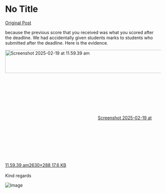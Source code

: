 # No Title

[Original Post](https://discourse.onlinedegree.iitm.ac.in/t/166816/65)

<p>because the previous score that you received was what you scored after the deadline. We had accidentally given students marks to students who submitted after the deadline. Here is the evidence.</p>
<p><div class="lightbox-wrapper"><a class="lightbox" href="https://europe1.discourse-cdn.com/flex013/uploads/iitm/original/3X/8/d/8d6b858556a8921700be50c351bf1117152d50e7.png" data-download-href="/uploads/short-url/kb3GBH7H013Id9DnueRJXzyjyZN.png?dl=1" title="Screenshot 2025-02-19 at 11.59.39 am"><img src="https://europe1.discourse-cdn.com/flex013/uploads/iitm/optimized/3X/8/d/8d6b858556a8921700be50c351bf1117152d50e7_2_690x75.png" alt="Screenshot 2025-02-19 at 11.59.39 am" data-base62-sha1="kb3GBH7H013Id9DnueRJXzyjyZN" width="690" height="75" srcset="https://europe1.discourse-cdn.com/flex013/uploads/iitm/optimized/3X/8/d/8d6b858556a8921700be50c351bf1117152d50e7_2_690x75.png, https://europe1.discourse-cdn.com/flex013/uploads/iitm/optimized/3X/8/d/8d6b858556a8921700be50c351bf1117152d50e7_2_1035x112.png 1.5x, https://europe1.discourse-cdn.com/flex013/uploads/iitm/optimized/3X/8/d/8d6b858556a8921700be50c351bf1117152d50e7_2_1380x150.png 2x" data-dominant-color="CFCFCF"><div class="meta"><svg class="fa d-icon d-icon-far-image svg-icon" aria-hidden="true"><use href="#far-image"></use></svg><span class="filename">Screenshot 2025-02-19 at 11.59.39 am</span><span class="informations">2630×288 17.6 KB</span><svg class="fa d-icon d-icon-discourse-expand svg-icon" aria-hidden="true"><use href="#discourse-expand"></use></svg></div></a></div><br>
Kind regards</p>

![Image](https://europe1.discourse-cdn.com/flex013/uploads/iitm/optimized/3X/8/d/8d6b858556a8921700be50c351bf1117152d50e7_2_690x75.png)